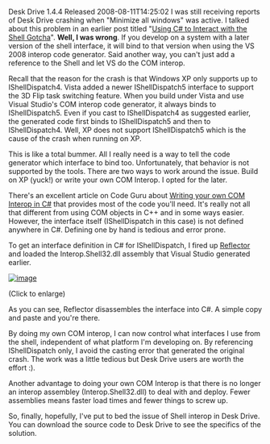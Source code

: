 Desk Drive 1.4.4 Released
2008-08-11T14:25:02
I was still receiving reports of Desk Drive crashing when "Minimize all windows" was active. I talked about this problem in an earlier post titled "[Using C# to Interact with the Shell Gotcha](http://mike-ward.net/blog?p=47a52935-cef4-4706-b781-2f6f5ea12ed0)". **Well, I was wrong**. If you develop on a system with a later version of the shell interface, it will bind to that version when using the VS 2008 interop code generator. Said another way, you can't just add a reference to the Shell and let VS do the COM interop.

Recall that the reason for the crash is that Windows XP only supports up to IShellDispatch4. Vista added a newer IShellDispatch5 interface to support the 3D Flip task switching feature. When you build under Vista and use Visual Studio's COM interop code generator, it always binds to IShellDispatch5. Even if you cast to IShellDispatch4 as suggested earlier, the generated code first binds to IShellDispatch5 and then to IShellDispatch4. Well, XP does not support IShellDispatch5 which is the cause of the crash when running on XP.

This is like a total bummer. All I really need is a way to tell the code generator which interface to bind too. Unfortunately, that behavior is not supported by the tools. There are two ways to work around the issue. Build on XP (yuck!) or write your own COM Interop. I opted for the later.

There's an excellent article on Code Guru about [Writing your own COM Interop in C#](http://www.codeguru.com/csharp/csharp/cs_misc/com/article.php/c9065/) that provides most of the code you'll need. It's really not all that different from using COM objects in C++ and in some ways easier. However, the interface itself (IShellDispatch in this case) is not defined anywhere in C#. Defining one by hand is tedious and error prone.

To get an interface definition in C# for IShellDispatch, I fired up [Reflector](http://www.aisto.com/roeder/dotnet/) and loaded the Interop.Shell32.dll assembly that Visual Studio generated earlier.

[![image](http://mike-ward.net/content/images/blog/DeskDrive1.4.4Released_8162/image_thumb.png)](http://mike-ward.net/content/images/blog/DeskDrive1.4.4Released_8162/image.png)

(Click to enlarge)

As you can see, Reflector disassembles the interface into C#. A simple copy and paste and you're there.

By doing my own COM interop, I can now control what interfaces I use from the shell, independent of what platform I'm developing on. By referencing IShellDispatch only, I avoid the casting error that generated the original crash. The work was a little tedious but Desk Drive users are worth the effort :).

Another advantage to doing your own COM Interop is that there is no longer an interop assembley (Interop.Shell32.dll) to deal with and deploy. Fewer assemblies means faster load times and fewer things to screw up.

So, finally, hopefully, I've put to bed the issue of Shell interop in Desk Drive. You can download the source code to Desk Drive to see the specifics of the solution. 
